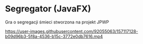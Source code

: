 # Segregator (JavaFX)
Gra o segregacji śmieci stworzona na projekt JPWP


https://user-images.githubusercontent.com/92055063/157117128-b09d96b3-5f8a-4536-b15c-3772e0db7616.mp4

